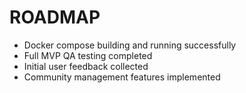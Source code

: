 # ROADMAP

- Docker compose building and running successfully
- Full MVP QA testing completed
- Initial user feedback collected
- Community management features implemented
